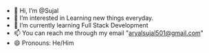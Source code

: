 - 👋 Hi, I’m @Sujal
- 👀 I’m interested in Learning new things everyday.
- 🌱 I’m currently learning Full Stack Development
- 📫 You can reach me through my email "aryalsujal501@gmail.com"
- 😄 Pronouns: He/Him


<!---
CS-lad/CS-lad is a ✨ special ✨ repository because its `README.md` (this file) appears on your GitHub profile.
You can click the Preview link to take a look at your changes.
--->
